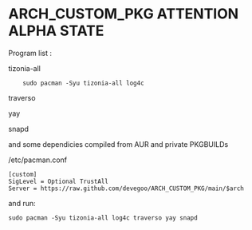 # ARCH_CUSTOM_PKG ATTENTION ALPHA STATE

Program list :

tizonia-all
        
        sudo pacman -Syu tizonia-all log4c
        

traverso

yay

snapd

and some dependicies compiled from AUR and private PKGBUILDs

/etc/pacman.conf
>>>>>>>>>>>>>>>>>>>>>>

    [custom]
    SigLevel = Optional TrustAll
    Server = https://raw.github.com/devegoo/ARCH_CUSTOM_PKG/main/$arch

>>>>>>>>>>>>>>>>>>>>>>


and run:

    sudo pacman -Syu tizonia-all log4c traverso yay snapd
